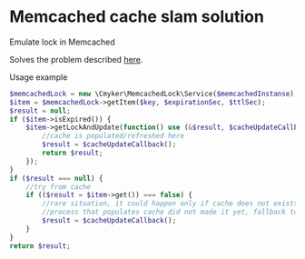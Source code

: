 # Memcached cache slam solution 

Emulate lock in Memcached

Solves the problem described [here](http://cmyker.blogspot.com/2015/10/memcached-lock.html).

Usage example

```php
$memcachedLock = new \Cmyker\MemcachedLock\Service($memcachedInstanse);
$item = $memcachedLock->getItem($key, $expirationSec, $ttlSec);
$result = null;
if ($item->isExpired()) {
    $item->getLockAndUpdate(function() use (&$result, $cacheUpdateCallback) {
        //cache is populated/refreshed here
        $result = $cacheUpdateCallback();
        return $result;
    });
}
if ($result === null) {
    //try from cache
    if (($result = $item->get()) === false) {
        //rare situation, it could happen only if cache does not exists at all yet, and
        //process that populates cache did not made it yet, fallback to no cache
        $result = $cacheUpdateCallback();
    }
}
return $result;
```
